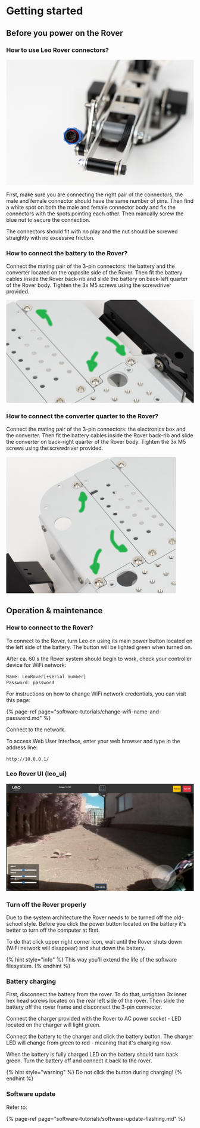 # Getting started

## **Before you power on the Rover**

### **How to use Leo Rover connectors?**

![](.gitbook/assets/3.jpg)



First, make sure you are connecting the right pair of the connectors, the male and female connector should have the same number of pins. Then find a white spot on both the male and female connector body and fix the connectors with the spots pointing each other. Then manually screw the blue nut to secure the connection.

The connectors should fit with no play and the nut should be screwed straightly with no excessive friction.

### How to connect the battery to the Rover?

Connect the mating pair of the 3-pin connectors: the battery and the converter located on the opposite side of the Rover. Then fit the battery cables inside the Rover back-rib and slide the battery on back-left quarter of the Rover body. Tighten the 3x M5 screws using the screwdriver provided.

![](.gitbook/assets/1.png)

### How to connect the converter quarter to the Rover?

Connect the mating pair of the 3-pin connectors: the electronics box and the converter. Then fit the battery cables inside the Rover back-rib and slide the converter on back-right quarter of the Rover body. Tighten the 3x M5 screws using the screwdriver provided.

![Old photo, but you&apos;ll know what to do :\)](.gitbook/assets/2.png)

## Operation & maintenance

### **How to connect to the Rover?**

To connect to the Rover, turn Leo on using its main power button located on the left side of the battery. The button will be lighted green when turned on.

After ca. 60 s the Rover system should begin to work, check your controller device for WiFi network:

```text
Name: LeoRover[+serial number]
Password: password
```

For instructions on how to change WiFi network credentials, you can visit this page:

{% page-ref page="software-tutorials/change-wifi-name-and-password.md" %}

Connect to the network.

To access Web User Interface, enter your web browser and type in the address line:

```text
http://10.0.0.1/
```

### Leo Rover UI \(leo\_ui\)

![](.gitbook/assets/leo-day-2.png)

### **Turn off the Rover properly**

Due to the system architecture the Rover needs to be turned off the old-school style. Before you click the power button located on the battery it's better to turn off the computer at first.

To do that click upper right corner icon, wait until the Rover shuts down \(WiFi network will disappear\) and shut down the battery.

{% hint style="info" %}
This way you'll extend the life of the software filesystem.
{% endhint %}

### **Battery charging**

First, disconnect the battery from the rover. To do that, untighten 3x inner hex head screws located on the rear left side of the rover. Then slide the battery off the rover frame and disconnect the 3-pin connector.

Connect the charger provided with the Rover to AC power socket - LED located on the charger will light green.

Connect the battery to the charger and click the battery button. The charger LED will change from green to red - meaning that it's charging now.

When the battery is fully charged LED on the battery should turn back green. Turn the battery off and connect it back to the rover.

{% hint style="warning" %}
Do not click the button during charging!
{% endhint %}

### Software update

Refer to:

{% page-ref page="software-tutorials/software-update-flashing.md" %}

